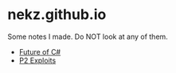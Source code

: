 # nekz.github.io
Some notes I made. Do NOT look at any of them.

- [Future of C#](csharp.md)
- [P2 Exploits](glitches.md)